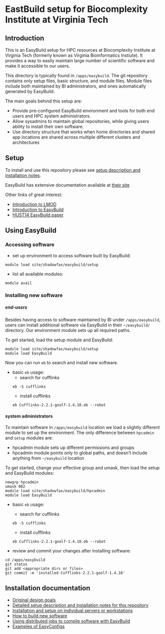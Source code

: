 # EastBuild setup for Biocomplexity Institute at Virginia Tech

## Introduction

This is an EasyBuild setup for HPC resources at Biocomplexity Institute at Virginia Tech (formerly known as Virginia Bioinformatics Instiute). It provides a way to easily maintain large number of scientific software and make it accessible to our users.

This directory is typically found in `/apps/easybuild`. The git repository contains only setup files, basic structure, and module files. Module files include both maintained by BI administrators, and ones automatically generated by EasyBuild.

The main goals behind this setup are:

* Provide pre-configured EasyBuild environment and tools for both end users and HPC system administrators.
* Allow sysadmins to maintain global repositories, while giving users ability to install their own software.
* Use directory structure that works when home directories and shared app locations are shared across multiple different clusters and architectures

## Setup

To install and use this repository please see [setup description and installation notes](docs/installation.md).

EasyBuild has extensive documentation available at [their site](https://easybuild.readthedocs.org/en/latest/)

Other links of great interest:

* [Introduction to LMOD](http://users.ugent.be/~kehoste/Lmod-intro_20150209.pdf)
* [Introduction to EasyBuild](http://users.ugent.be/~kehoste/EasyBuild-20150123-Bayer.pdf)
* [HUST14 EasyBuild paper](http://www.ugent.be/hpc/hust14/hust14_05_easybuild-lmod_geimer-jsc_paper.pdf)

## Using EasyBuild

### Accessing software

* set up environment to access software built by EasyBuild:

```
module load site/shadowfax/easybuild/setup
```

* list all available modules:

```
module avail
```

### Installing new software

##### end-users

Besides having access to software maintained by BI under `/apps/easybuild`, users can install additional software via EasyBuild in their `~/easybuild/` directory. Our environment module sets up all required paths.

To get started, load the setup module and EasyBuild:

```
module load site/shadowfax/easybuild/setup
module load EasyBuild
```

Now you can run `eb` to search and install new software. 

* basic `eb` usage:
  * search for cufflinks
  ```
  eb -S cufflinks
  ```
  * install cufflinks
  ```
  eb Cufflinks-2.2.1-goolf-1.4.10.eb --robot
  ```

#### system administrators

To maintain software in `/apps/easybuild` location we load a slightly different module to set up the environment. The only difference between `hpcadmin` and `setup` modules are:

* hpcadmin module sets up different permissions and groups
* hpcadmin module points only to global paths, and doesn't include anything from `~/easybuild` location


To get started, change your effective group and umask, then load the setup and EasyBuild modules:

```
newgrp hpcadmin
umask 002
module load site/shadowfax/easybuild/hpcadmin
module load EasyBuild
```

* basic `eb` usage:
  * search for cufflinks
  ```
  eb -S cufflinks
  ```
  * install cufflinks
  ```
  eb Cufflinks-2.2.1-goolf-1.4.10.eb --robot
  ```

* review and commit your changes after installing software:

```
cd /apps/easybuild
git status
git add <appropriate dirs or files>
git commit -m 'installed Cufflinks-2.2.1-goolf-1.4.10'
```

## Installation documentation

* [Original design goals](docs/original_design.md)
* [Detailed setup description and installation notes for this repository](docs/installation.md)
* [Installation and setup on individual servers or workstations](docs/installation_on_other_systems.md)
* [How to build new software](docs/building_software.md)
* [Using distributed jobs to compile software with EasyBuild ](docs/distributed_jobs.md)
* [Examples of EasyConfigs](docs/example_easyconfigs.md)






